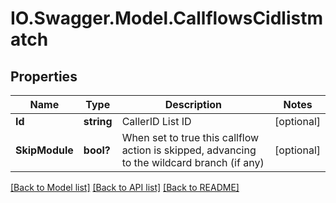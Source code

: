 # IO.Swagger.Model.CallflowsCidlistmatch
## Properties

Name | Type | Description | Notes
------------ | ------------- | ------------- | -------------
**Id** | **string** | CallerID List ID | [optional] 
**SkipModule** | **bool?** | When set to true this callflow action is skipped, advancing to the wildcard branch (if any) | [optional] 

[[Back to Model list]](../README.md#documentation-for-models) [[Back to API list]](../README.md#documentation-for-api-endpoints) [[Back to README]](../README.md)

